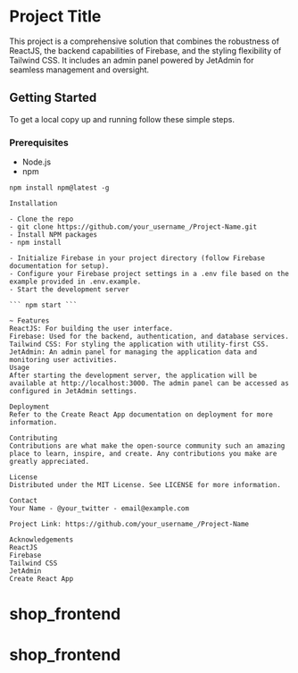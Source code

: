 # Project Title

This project is a comprehensive solution that combines the robustness of ReactJS, the backend capabilities of Firebase, and the styling flexibility of Tailwind CSS. It includes an admin panel powered by JetAdmin for seamless management and oversight.

## Getting Started

To get a local copy up and running follow these simple steps.

### Prerequisites

- Node.js
- npm

````shell
npm install npm@latest -g

Installation

- Clone the repo
- git clone https://github.com/your_username_/Project-Name.git
- Install NPM packages
- npm install

- Initialize Firebase in your project directory (follow Firebase documentation for setup).
- Configure your Firebase project settings in a .env file based on the example provided in .env.example.
- Start the development server

``` npm start ```

~ Features
ReactJS: For building the user interface.
Firebase: Used for the backend, authentication, and database services.
Tailwind CSS: For styling the application with utility-first CSS.
JetAdmin: An admin panel for managing the application data and monitoring user activities.
Usage
After starting the development server, the application will be available at http://localhost:3000. The admin panel can be accessed as configured in JetAdmin settings.

Deployment
Refer to the Create React App documentation on deployment for more information.

Contributing
Contributions are what make the open-source community such an amazing place to learn, inspire, and create. Any contributions you make are greatly appreciated.

License
Distributed under the MIT License. See LICENSE for more information.

Contact
Your Name - @your_twitter - email@example.com

Project Link: https://github.com/your_username_/Project-Name

Acknowledgements
ReactJS
Firebase
Tailwind CSS
JetAdmin
Create React App
````
# shop_frontend
# shop_frontend
